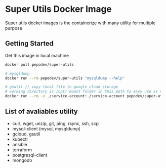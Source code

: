 # Super Utils Docker Image

Super utils docker images is the containerize with many utility for multiple purpose

## Getting Started

Get this image in local machine

```bash
docker pull pepodev/super-utils

# mysqldump
docker run --rm pepodev/super-utils "mysqldump --help"

# gsutil // copy local file to google cloud storage
# working directory is /opt/ mount folder in this path to easy use as volume
docker run --rm -v ./service-account:./service-account pepodev/super-utils "gcloud activate ./service-account/gcp && gsutils -m copy -r ./dir/ gs://some-bucket"
```

## List of avaliables utility

- curl, wget, unzip, git, ping, rsync, ssh, scp
- mysql-client (mysql, mysqldump)
- gcloud, gsutil
- kubectl
- ansible
- terraform
- postgresql-client
- mongodb
